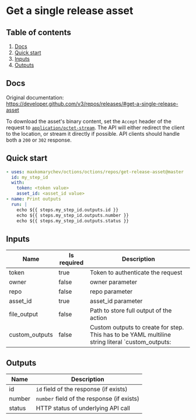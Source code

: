 # Get a single release asset

## Table of contents

1. [Docs](#docs)
1. [Quick start](#quick-start)
1. [Inputs](#inputs)
1. [Outputs](#outputs)

<a name="quick-start" ></a>
## Docs

Original documentation: https://developer.github.com/v3/repos/releases/#get-a-single-release-asset

To download the asset's binary content, set the `Accept` header of the request to [`application/octet-stream`](https://developer.github.com/v3/media/#media-types). The API will either redirect the client to the location, or stream it directly if possible. API clients should handle both a `200` or `302` response.


<a name="quick start" ></a>
## Quick start

```yaml
- uses: maxkomarychev/octions/octions/repos/get-release-asset@master
  id: my_step_id
  with:
    token: <token value>
    asset_id: <asset_id value>
- name: Print outputs
  run: |
    echo ${{ steps.my_step_id.outputs.id }}
    echo ${{ steps.my_step_id.outputs.number }}
    echo ${{ steps.my_step_id.outputs.status }}
```


<a name="inputs" ></a>
## Inputs

| Name | Is required | Description |
|---|---|---|
|token|true|Token to authenticate the request
|owner|false|owner parameter
|repo|false|repo parameter
|asset_id|true|asset_id parameter
|file_output|false|Path to store full output of the action
|custom_outputs|false|Custom outputs to create for step. This has to be YAML multiline string literal  `custom_outputs: |<newline> output_name:path.in.result`

<a name="outputs" ></a>
## Outputs

| Name | Description |
|---|---|
|id|`id` field of the response (if exists)|
|number|`number` field of the response (if exists)|
|status|HTTP status of underlying API call|

